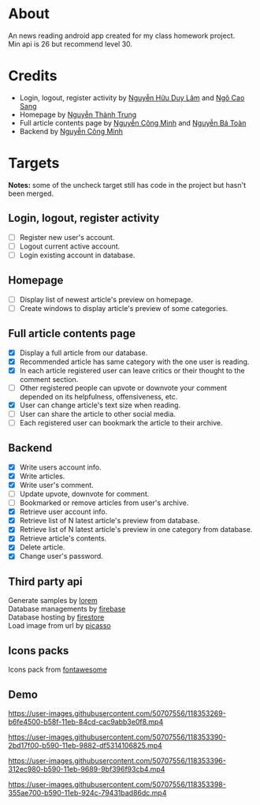 # About
An news reading android app created for my class homework project. <br>
Min api is 26 but recommend level 30. <br> 

# Credits
- Login, logout, register activity by [Nguyễn Hữu Duy Lâm](https://github.com/Lam12050504) and
[Ngô Cao Sang](https://github.com/sangnggo)
- Homepage by [Nguyễn Thành Trung](https://github.com/trung11112)
- Full article contents page by [Nguyễn Công Minh](https://github.com/u3Vi) and 
[Nguyễn Bá Toàn](https://github.com/zzztoanthang)
- Backend by [Nguyễn Công Minh](https://github.com/u3Vi)

# Targets
__Notes:__ some of the uncheck target still has code in the project but hasn't been merged. 
## Login, logout, register activity
- [ ] Register new user's account.
- [ ] Logout current active account.
- [ ] Login existing account in database.
## Homepage
- [ ] Display list of newest article's preview on homepage.
- [ ] Create windows to display article's preview of some categories.
## Full article contents page
- [x] Display a full article from our database.
- [x] Recommended article has same category with the one user is reading.
- [x] In each article registered user can leave critics or their thought to the comment section.
- [ ] Other registered people can upvote or downvote your comment depended on its helpfulness, offensiveness, etc.
- [x] User can change article's text size when reading.
- [ ] User can share the article to other social media.
- [ ] Each registered user can bookmark the article to their archive.
## Backend
- [x] Write users account info.
- [x] Write articles.
- [x] Write user's comment.
- [ ] Update upvote, downvote for comment.
- [ ] Bookmarked or remove articles from user's archive.
- [x] Retrieve user account info.
- [x] Retrieve list of N latest article's preview from database.
- [x] Retrieve list of N latest article's preview in one category from database.
- [x] Retrieve article's contents.
- [x] Delete article.
- [x] Change user's password.

## Third party api
Generate samples by [lorem](https://github.com/mdeanda/lorem) <br>
Database managements by [firebase](https://firebase.google.com/) <br>
Database hosting by [firestore](https://firebase.google.com/docs/firestore) <br>
Load image from url by [picasso](https://github.com/square/picasso) <br>

## Icons packs
Icons pack from [fontawesome](https://fontawesome.com/) <br>  

## Demo

https://user-images.githubusercontent.com/50707556/118353269-b6fe4500-b58f-11eb-84cd-cac9abb3e0f8.mp4

https://user-images.githubusercontent.com/50707556/118353390-2bd17f00-b590-11eb-9882-df5314106825.mp4

https://user-images.githubusercontent.com/50707556/118353396-312ec980-b590-11eb-9689-9bf396f93cb4.mp4

https://user-images.githubusercontent.com/50707556/118353398-355ae700-b590-11eb-924c-79431bad86dc.mp4





